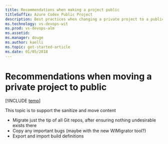 ```yaml
---
title: Recommendations when making a project public 
titleSuffix: Azure Codex Public Project 
description: Best practices when changing a private project to a public project 
ms.technology: vs-devops-wit
ms.prod: vs-devops-alm
ms.assetid: 
ms.manager: douge
ms.author: kaelli
ms.topic: get-started-article
ms.date: 01/05/2018
---
```


# Recommendations when moving a private project to public 

[!INCLUDE [temp](_shared/version-public-projects.md)] 

This topic is to support the sanitize and move content 
 
- Migrate just the tip of all Git repos, after ensuring nothing undesirable exists there 
- Copy any important bugs (maybe with the new WIMigrator tool?)
- Export and import build definitions 

 